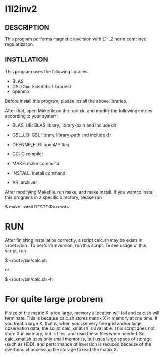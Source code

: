 # l1l2inv2

## DESCRIPTION
This program performs magnetic inversion with L1-L2 norm combined regularization.

## INSTLLATION
This program uses the following libraries
 * BLAS
 * GSL(Gnu Scientific Libraries)
 * openmp

Before install this program, please install the above libraries.

After that, open Makefile on the root dir, and modify the following entries according to your system:

 * BLAS_LIB: BLAS library, library-path and include dir
 * GSL_LIB:  GSL library, library-path and include dir
 * OPENMP_FLG: openMP flag

 * CC: C compiler
 * MAKE: make command
 * INSTALL: install command
 * AR: archiver

After modifying Makefile, run make, and make install.
If you want to install this programs in a specific directory, please run

$ make install DESTDIR=\<root\>


# RUN

After finishing installation correctly, a script calc.sh may be exists in \<root\>/bin .
To perform inversion, run this script.
To see usage of this script, run

$ \<root\>/bin/calc.sh

or

$ \<root\>/bin/calc.sh -h

# For quite large probrem

If size of the matrix X is too large, memory allocation will fail and calc.sh will terminate.
This is because calc.sh stores matrix X in memory at one time.
If you treat a large X, that is, when you use very fine grid and/or large observation data, the script calc_xmat.sh is available.
This script does not store X in memory, but in files, and read these files when needed.
So, calc_xmat.sh uses only small memories, but uses large space of storage (such as HDD),
and performance of inversion is reduced because of the overhead of accessing the storage to read the matrix X.
